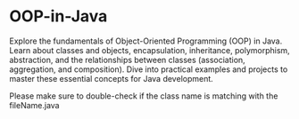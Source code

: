 # OOP-in-Java
Explore the fundamentals of Object-Oriented Programming (OOP) in Java. Learn about classes and objects, encapsulation, inheritance, polymorphism, abstraction, and the relationships between classes (association, aggregation, and composition). Dive into practical examples and projects to master these essential concepts for Java development.

Please make sure to double-check if the class name is matching with the fileName.java
